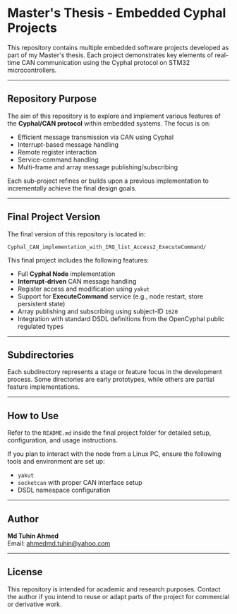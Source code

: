# Master's Thesis - Embedded Cyphal Projects

This repository contains multiple embedded software projects developed as part of my Master's thesis. Each project demonstrates key elements of real-time CAN communication using the Cyphal protocol on STM32 microcontrollers.

---

## Repository Purpose

The aim of this repository is to explore and implement various features of the **Cyphal/CAN protocol** within embedded systems. The focus is on:

- Efficient message transmission via CAN using Cyphal
- Interrupt-based message handling
- Remote register interaction
- Service-command handling
- Multi-frame and array message publishing/subscribing

Each sub-project refines or builds upon a previous implementation to incrementally achieve the final design goals.

---

## Final Project Version

The final version of this repository is located in:

```
Cyphal_CAN_implementation_with_IRQ_list_Access2_ExecuteCommand/
```

This final project includes the following features:

- Full **Cyphal Node** implementation
- **Interrupt-driven** CAN message handling
- Register access and modification using `yakut`
- Support for **ExecuteCommand** service (e.g., node restart, store persistent state)
- Array publishing and subscribing using subject-ID `1620`
- Integration with standard DSDL definitions from the OpenCyphal public regulated types

---

## Subdirectories

Each subdirectory represents a stage or feature focus in the development process. Some directories are early prototypes, while others are partial feature implementations.

---

## How to Use

Refer to the `README.md` inside the final project folder for detailed setup, configuration, and usage instructions.

If you plan to interact with the node from a Linux PC, ensure the following tools and environment are set up:

- `yakut`
- `socketcan` with proper CAN interface setup
- DSDL namespace configuration

---

## Author

**Md Tuhin Ahmed**  
Email: [ahmedmd.tuhin@yahoo.com](mailto:ahmedmd.tuhin@yahoo.com)

---

## License

This repository is intended for academic and research purposes. Contact the author if you intend to reuse or adapt parts of the project for commercial or derivative work.

